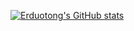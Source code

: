 [![Erduotong's GitHub stats](https://github-readme-stats.vercel.app/api?username=erduotong&count_private=true&theme=merko)](https://github.com/erduotong/github-readme-stats)

